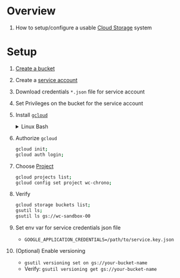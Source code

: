 # Overview
1. How to setup/configure a usable [Cloud Storage](https://cloud.google.com/storage?hl=en) system


# Setup
1. [Create a bucket](https://cloud.google.com/storage/docs/creating-buckets)
1. Create a [service account](./service_account.md)
1. Download credentials `*.json` file for service account
1. Set Privileges on the bucket for the service account
1. Install [`gcloud`](https://cloud.google.com/sdk/docs/install)
    <details>
        <summary>Linux Bash</summary>

    ```bash
    sudo apt-get update; sudo apt-get install apt-transport-https ca-certificates gnupg curl
    curl https://packages.cloud.google.com/apt/doc/apt-key.gpg | sudo gpg --dearmor -o /usr/share/keyrings/cloud.google.gpg
    echo "deb [signed-by=/usr/share/keyrings/cloud.google.gpg] https://packages.cloud.google.com/apt cloud-sdk main" | sudo tee -a /etc/apt/sources.list.d/google-cloud-sdk.list
    sudo apt-get update && sudo apt-get install -y google-cloud-cli
    gcloud components update
    ```
    </details>
1. Authorize `gcloud`
    ```bash
    gcloud init;
    gcloud auth login;
    ```
1. Choose [Project](https://cloud.google.com/resource-manager/docs/creating-managing-projects)
    ```bash
    gcloud projects list;
    gcloud config set project wc-chrono;
    ```
1. Verify
    ```bash
    gcloud storage buckets list;
    gsutil ls;
    gsutil ls gs://wc-sandbox-00
    ```
1. Set env var for service credentials json file
    - `GOOGLE_APPLICATION_CREDENTIALS=/path/to/service.key.json`
1. (Optional) Enable versioning
    - `gsutil versioning set on gs://your-bucket-name`
    - Verify: `gsutil versioning get gs://your-bucket-name`
